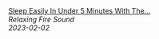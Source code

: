 <!--2024-01-14 01:04:00-->
<div class="yb">
  <a class="nodecor" href="/index.html?relaks/sleep_easily_in_under_5_minutes_with_the_crackling_fireplace_sounds_24_hours">
    <img class="preview" data-videoid="ZEfmJ_EA-dg" src="https://i.ytimg.com/vi/ZEfmJ_EA-dg/hqdefault.jpg" align="middle" alt="">
  </a>
  <div class="inlbl text">
    <a class="nodecor" href="/index.html?relaks/sleep_easily_in_under_5_minutes_with_the_crackling_fireplace_sounds_24_hours">Sleep Easily In Under 5 Minutes With The...</a><br>
    <i class="smaller2">Relaxing Fire Sound</i><br>
    <i class="smaller3">2023-02-02</i>
  </div>
</div>
